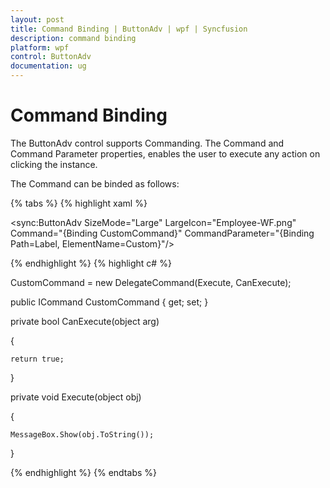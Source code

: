 ```yaml
---
layout: post
title: Command Binding | ButtonAdv | wpf | Syncfusion
description: command binding
platform: wpf
control: ButtonAdv
documentation: ug
---
```


# Command Binding

The ButtonAdv control supports Commanding. The Command and Command Parameter properties, enables the user to execute any action on clicking the instance.

The Command can be binded as follows:

{% tabs %}
{% highlight xaml %}


<sync:ButtonAdv SizeMode="Large" LargeIcon="Employee-WF.png" Command="{Binding CustomCommand}" CommandParameter="{Binding Path=Label, ElementName=Custom}"/>

{% endhighlight %}
{% highlight c# %}

 CustomCommand = new DelegateCommand(Execute, CanExecute);

public ICommand CustomCommand { get; set; }

private bool CanExecute(object arg)

{
    
    return true;
}

private void Execute(object obj)
  
{
 
    MessageBox.Show(obj.ToString());
}

{% endhighlight %}
{% endtabs %}
